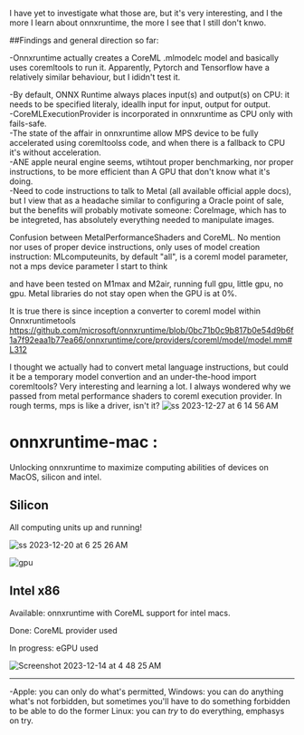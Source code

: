 I have yet to investigate what those are, but it's very interesting, and I the more I learn about onnxruntime, the more I see that I still don't knwo.

##Findings and general direction so far:

-Onnxruntime actually creates a CoreML .mlmodelc model and basically uses coremltools to run it. Apparently, Pytorch and Tensorflow have a relatively similar behaviour, but I ididn't test it.  

-By default, ONNX Runtime always places input(s) and output(s) on CPU: it needs to be specified literaly, ideallh input for input, output for output.  
-CoreMLExecutionProvider is incorporated in onnxruntime as CPU only with fails-safe.  
-The state of the affair in onnxruntime allow MPS device to be fully accelerated using coremltoolss code, and when there is a fallback to CPU it's without acceleration.  
-ANE apple neural engine seems, wtihtout proper benchmarking, nor proper instructions, to be more efficient than A GPU that don't know what it's doing.  
-Need to code instructions to talk to Metal (all available official apple docs), but I view that as a headache similar to configuring a Oracle point of sale, but the benefits will probably motivate someone: CoreImage, which has to be integreted, has absolutely everything needed to manipulate images. 


Confusion between MetalPerformanceShaders and CoreML.
No mention nor uses of proper device instructions, only uses of model creation instruction: MLcomputeunits, by default "all", is a coreml model parameter, not a mps device parameter
I start to think 

and have been tested on M1max and M2air, running full gpu, little gpu, no gpu.
Metal libraries do not stay open when the GPU is at 0%.

It is true there is since inception a converter to coreml  model within Onnxruntimetools https://github.com/microsoft/onnxruntime/blob/0bc71b0c9b817b0e54d9b6f1a7f92eaa1b77ea66/onnxruntime/core/providers/coreml/model/model.mm#L312

I thought we actually had to convert metal language instructions, but could it be a temporary model convertion and an under-the-hood import coremltools?
Very interesting and learning a lot. I always wondered why we passed from metal performance shaders to coreml execution provider.
In rough terms, mps is like a driver, isn't it?
![ss 2023-12-27 at 6 14 56 AM](https://github.com/Oil3/onnxruntime-mac/assets/22565084/29c26aa7-3f75-4d89-aac6-237acbd85a6c)


# onnxruntime-mac :
Unlocking onnxruntime to maximize computing abilities of devices on MacOS, silicon and intel.  


## Silicon
All computing units up and running!

![ss 2023-12-20 at 6 25 26 AM](https://github.com/Oil3/onnxruntime-mac/assets/22565084/6f046a0a-aa08-4c0b-8756-0632dd734704)

![gpu](https://github.com/Oil3/onnxruntime-mac/assets/22565084/10d043dc-c9f5-47aa-81dd-55ad95ca5831)


## Intel x86
Available: onnxruntime with CoreML support for intel macs.  

Done: CoreML provider used  

In progress: eGPU used



![Screenshot 2023-12-14 at 4 48 25 AM](https://github.com/Oil3/onnxruntime-mac/assets/22565084/e9aa631c-712c-40be-9d4b-811485155b60)


  -------------
  -Apple: you can only do what's permitted, 
  Windows: you can do anything what's not forbidden, but sometimes you'll have to do something forbidden to be able to do the former
  Linux: you can _try_ to do everything, emphasys on try.


